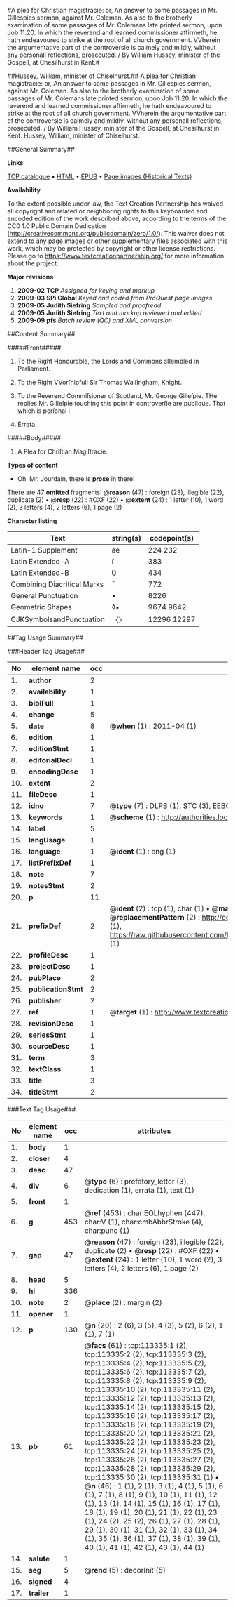 #A plea for Christian magistracie: or, An answer to some passages in Mr. Gillespies sermon, against Mr. Coleman. As also to the brotherly examination of some passages of Mr. Colemans late printed sermon, upon Job 11.20. In which the reverend and learned commissioner affirmeth, he hath endeavoured to strike at the root of all church government. VVherein the argumentative part of the controversie is calmely and mildly, without any personall reflections, prosecuted. / By William Hussey, minister of the Gospell, at Chesilhurst in Kent.#

##Hussey, William, minister of Chiselhurst.##
A plea for Christian magistracie: or, An answer to some passages in Mr. Gillespies sermon, against Mr. Coleman. As also to the brotherly examination of some passages of Mr. Colemans late printed sermon, upon Job 11.20. In which the reverend and learned commissioner affirmeth, he hath endeavoured to strike at the root of all church government. VVherein the argumentative part of the controversie is calmely and mildly, without any personall reflections, prosecuted. / By William Hussey, minister of the Gospell, at Chesilhurst in Kent.
Hussey, William, minister of Chiselhurst.

##General Summary##

**Links**

[TCP catalogue](http://www.ota.ox.ac.uk/tcp/)  • 
[HTML](http://tei.it.ox.ac.uk/tcp/Texts-HTML/free/A86/A86931.html)  • 
[EPUB](http://tei.it.ox.ac.uk/tcp/Texts-EPUB/free/A86/A86931.epub) • 
[Page images (Historical Texts)](https://historicaltexts.jisc.ac.uk/eebo-99861207e)

**Availability**

To the extent possible under law, the Text Creation Partnership has waived all copyright and related or neighboring rights to this keyboarded and encoded edition of the work described above, according to the terms of the CC0 1.0 Public Domain Dedication (http://creativecommons.org/publicdomain/zero/1.0/). This waiver does not extend to any page images or other supplementary files associated with this work, which may be protected by copyright or other license restrictions. Please go to https://www.textcreationpartnership.org/ for more information about the project.

**Major revisions**

1. __2009-02__ __TCP__ *Assigned for keying and markup*
1. __2009-03__ __SPi Global__ *Keyed and coded from ProQuest page images*
1. __2009-05__ __Judith Siefring__ *Sampled and proofread*
1. __2009-05__ __Judith Siefring__ *Text and markup reviewed and edited*
1. __2009-09__ __pfs__ *Batch review (QC) and XML conversion*

##Content Summary##

#####Front#####

1. To the Right Honourable, the Lords and Commons aſſembled in Parliament.

1. To the Right VVorſhipfull Sir Thomas Walſingham, Knight.

1. To the Reverend Commiſsioner of Scotland, Mr. George Gilleſpie.
THe replies Mr. Gilleſpie touching this point in controverſie are publique. That which is perſonal i
1. Errata.

#####Body#####

1. A Plea for Chriſtian Magiſtracie.

**Types of content**

  * Oh, Mr. Jourdain, there is **prose** in there!

There are 47 **omitted** fragments! 
 @__reason__ (47) : foreign (23), illegible (22), duplicate (2)  •  @__resp__ (22) : #OXF (22)  •  @__extent__ (24) : 1 letter (10), 1 word (2), 3 letters (4), 2 letters (6), 1 page (2)

**Character listing**


|Text|string(s)|codepoint(s)|
|---|---|---|
|Latin-1 Supplement|àè|224 232|
|Latin Extended-A|ſ|383|
|Latin Extended-B|Ʋ|434|
|Combining             Diacritical Marks|̄|772|
|General Punctuation|•|8226|
|Geometric Shapes|◊▪|9674 9642|
|CJKSymbolsandPunctuation|〈〉|12296 12297|

##Tag Usage Summary##

###Header Tag Usage###

|No|element name|occ|attributes|
|---|---|---|---|
|1.|__author__|2||
|2.|__availability__|1||
|3.|__biblFull__|1||
|4.|__change__|5||
|5.|__date__|8| @__when__ (1) : 2011-04 (1)|
|6.|__edition__|1||
|7.|__editionStmt__|1||
|8.|__editorialDecl__|1||
|9.|__encodingDesc__|1||
|10.|__extent__|2||
|11.|__fileDesc__|1||
|12.|__idno__|7| @__type__ (7) : DLPS (1), STC (3), EEBO-CITATION (1), PROQUEST (1), VID (1)|
|13.|__keywords__|1| @__scheme__ (1) : http://authorities.loc.gov/ (1)|
|14.|__label__|5||
|15.|__langUsage__|1||
|16.|__language__|1| @__ident__ (1) : eng (1)|
|17.|__listPrefixDef__|1||
|18.|__note__|7||
|19.|__notesStmt__|2||
|20.|__p__|11||
|21.|__prefixDef__|2| @__ident__ (2) : tcp (1), char (1)  •  @__matchPattern__ (2) : ([0-9\-]+):([0-9IVX]+) (1), (.+) (1)  •  @__replacementPattern__ (2) : http://eebo.chadwyck.com/downloadtiff?vid=$1&page=$2 (1), https://raw.githubusercontent.com/textcreationpartnership/Texts/master/tcpchars.xml#$1 (1)|
|22.|__profileDesc__|1||
|23.|__projectDesc__|1||
|24.|__pubPlace__|2||
|25.|__publicationStmt__|2||
|26.|__publisher__|2||
|27.|__ref__|1| @__target__ (1) : http://www.textcreationpartnership.org/docs/. (1)|
|28.|__revisionDesc__|1||
|29.|__seriesStmt__|1||
|30.|__sourceDesc__|1||
|31.|__term__|3||
|32.|__textClass__|1||
|33.|__title__|3||
|34.|__titleStmt__|2||


###Text Tag Usage###

|No|element name|occ|attributes|
|---|---|---|---|
|1.|__body__|1||
|2.|__closer__|4||
|3.|__desc__|47||
|4.|__div__|6| @__type__ (6) : prefatory_letter (3), dedication (1), errata (1), text (1)|
|5.|__front__|1||
|6.|__g__|453| @__ref__ (453) : char:EOLhyphen (447), char:V (1), char:cmbAbbrStroke (4), char:punc (1)|
|7.|__gap__|47| @__reason__ (47) : foreign (23), illegible (22), duplicate (2)  •  @__resp__ (22) : #OXF (22)  •  @__extent__ (24) : 1 letter (10), 1 word (2), 3 letters (4), 2 letters (6), 1 page (2)|
|8.|__head__|5||
|9.|__hi__|336||
|10.|__note__|2| @__place__ (2) : margin (2)|
|11.|__opener__|1||
|12.|__p__|130| @__n__ (20) : 2 (6), 3 (5), 4 (3), 5 (2), 6 (2), 1 (1), 7 (1)|
|13.|__pb__|61| @__facs__ (61) : tcp:113335:1 (2), tcp:113335:2 (2), tcp:113335:3 (2), tcp:113335:4 (2), tcp:113335:5 (2), tcp:113335:6 (2), tcp:113335:7 (2), tcp:113335:8 (2), tcp:113335:9 (2), tcp:113335:10 (2), tcp:113335:11 (2), tcp:113335:12 (2), tcp:113335:13 (2), tcp:113335:14 (2), tcp:113335:15 (2), tcp:113335:16 (2), tcp:113335:17 (2), tcp:113335:18 (2), tcp:113335:19 (2), tcp:113335:20 (2), tcp:113335:21 (2), tcp:113335:22 (2), tcp:113335:23 (2), tcp:113335:24 (2), tcp:113335:25 (2), tcp:113335:26 (2), tcp:113335:27 (2), tcp:113335:28 (2), tcp:113335:29 (2), tcp:113335:30 (2), tcp:113335:31 (1)  •  @__n__ (46) : 1 (1), 2 (1), 3 (1), 4 (1), 5 (1), 6 (1), 7 (1), 8 (1), 9 (1), 10 (1), 11 (1), 12 (1), 13 (1), 14 (1), 15 (1), 16 (1), 17 (1), 18 (1), 19 (1), 20 (1), 21 (1), 22 (1), 23 (1), 24 (2), 25 (2), 26 (1), 27 (1), 28 (1), 29 (1), 30 (1), 31 (1), 32 (1), 33 (1), 34 (1), 35 (1), 36 (1), 37 (1), 38 (1), 39 (1), 40 (1), 41 (1), 42 (1), 43 (1), 44 (1)|
|14.|__salute__|1||
|15.|__seg__|5| @__rend__ (5) : decorInit (5)|
|16.|__signed__|4||
|17.|__trailer__|1||

